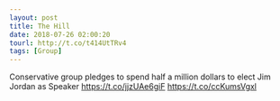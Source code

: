 ```yaml
---
layout: post
title: The Hill
date: 2018-07-26 02:00:20
tourl: http://t.co/t414UtTRv4
tags: [Group]
---
```

Conservative group pledges to spend half a million dollars to elect Jim Jordan as Speaker https://t.co/jjzUAe6giF https://t.co/ccKumsVgxl